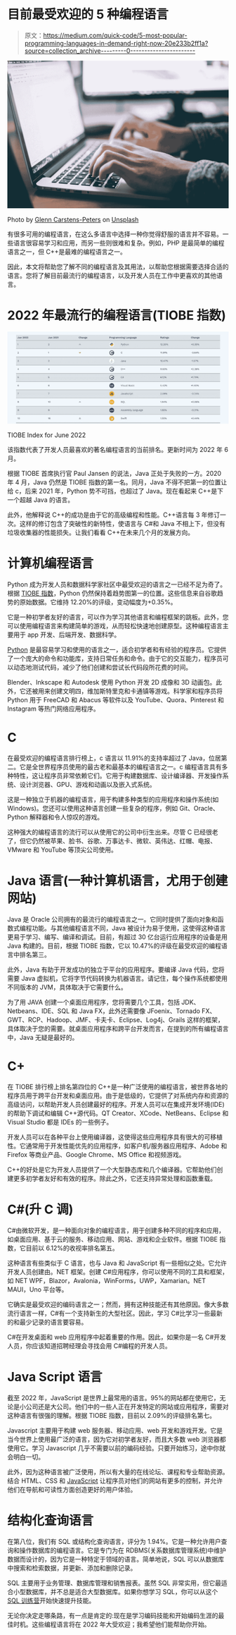 # 目前最受欢迎的 5 种编程语言

> 原文：<https://medium.com/quick-code/5-most-popular-programming-languages-in-demand-right-now-20e233b2ff1a?source=collection_archive---------0----------------------->

![](img/da17b8c1e0d30ae9d49eb1b0987ed6b3.png)

Photo by [Glenn Carstens-Peters](https://unsplash.com/@glenncarstenspeters?utm_source=medium&utm_medium=referral) on [Unsplash](https://unsplash.com?utm_source=medium&utm_medium=referral)

有很多可用的编程语言，在这么多语言中选择一种你觉得舒服的语言并不容易。一些语言很容易学习和应用，而另一些则很难和复杂。例如，PHP 是最简单的编程语言之一，但 C++是最难的编程语言之一。

因此，本文将帮助您了解不同的编程语言及其用法，以帮助您根据需要选择合适的语言。您将了解目前最流行的编程语言，以及开发人员在工作中更喜欢的其他语言。

# 2022 年最流行的编程语言(TIOBE 指数)

![](img/e7757c5f534283238825624fd313b057.png)

TIOBE Index for June 2022

该指数代表了开发人员最喜欢的著名编程语言的当前排名。更新时间为 2022 年 6 月。

根据 TIOBE 首席执行官 Paul Jansen 的说法，Java 正处于失败的一方。2020 年 4 月，Java 仍然是 TIOBE 指数的第一名。同月，Java 不得不把第一的位置让给 c，后来 2021 年，Python 势不可挡，也超过了 Java。现在看起来 C++是下一个超越 Java 的语言。

此外，他解释说 C++的成功是由于它的高级编程和性能。C++语言每 3 年修订一次。这样的修订包含了突破性的新特性，使语言与 C#和 Java 不相上下，但没有垃圾收集器的性能损失。让我们看看 C++在未来几个月的发展方向。

# 计算机编程语言

Python 成为开发人员和数据科学家社区中最受欢迎的语言之一已经不足为奇了。根据 [TIOBE 指数](https://www.tiobe.com/tiobe-index/)，Python 仍然保持着趋势图第一的位置。这些信息来自谷歌趋势的原始数据。它维持 12.20%的评级，变动幅度为+0.35%。

它是一种初学者友好的语言，可以作为学习其他语言和编程框架的跳板。此外，您可以使用编程语言来构建简单的游戏，从而轻松快速地创建原型。这种编程语言主要用于 app 开发、后端开发、数据科学。

[Python](https://coursesity.com/best-tutorials-learn/python) 是最容易学习和使用的语言之一，适合初学者和有经验的程序员。它提供了一个庞大的命令和功能库，支持日常任务和命令。由于它的交互能力，程序员可以动态地测试代码，减少了他们创建和尝试长代码段所花费的时间。

Blender、Inkscape 和 Autodesk 使用 Python 开发 2D 成像和 3D 动画包。此外，它还被用来创建文明四，维加斯特里克和卡通镇等游戏。科学家和程序员将 Python 用于 FreeCAD 和 Abacus 等软件以及 YouTube、Quora、Pinterest 和 Instagram 等热门网络应用程序。

# C

在最受欢迎的编程语言排行榜上，c 语言以 11.91%的支持率超过了 Java，位居第二。它是全世界程序员使用的最古老和最基本的编程语言之一。c 编程语言具有多种特性，这让程序员非常依赖它们。它用于构建数据库、设计编译器、开发操作系统、设计浏览器、GPU、游戏和动画以及嵌入式系统。

这是一种独立于机器的编程语言，用于构建多种类型的应用程序和操作系统(如 Windows)。您还可以使用这种语言创建一些复杂的程序，例如 Git、Oracle、Python 解释器和令人惊叹的游戏。

这种强大的编程语言的流行可以从使用它的公司中衍生出来。尽管 C 已经很老了，但它仍然被苹果、脸书、谷歌、万事达卡、微软、英伟达、红帽、电报、VMware 和 YouTube 等顶尖公司使用。

# Java 语言(一种计算机语言，尤用于创建网站)

Java 是 Oracle 公司拥有的最流行的编程语言之一。它同时提供了面向对象和函数式编程功能。与其他编程语言不同，Java 被设计为易于使用，这使得这种语言更易于学习、编写、编译和调试。目前，有超过 30 亿台运行应用程序的设备是用 Java 构建的。目前，根据 TIOBE 指数，它以 10.47%的评级在最受欢迎的编程语言中排名第三。

此外，Java 有助于开发成功的独立于平台的应用程序。要编译 Java 代码，您将需要 Java 虚拟机，它将字节代码转换为机器语言。请记住，每个操作系统都使用不同版本的 JVM，具体取决于它需要什么。

为了用 JAVA 创建一个桌面应用程序，您将需要几个工具，包括 JDK、Netbeans、IDE、SQL 和 Java FX，此外还需要像 JFoenix、Tornado FX、GWT、RCP、Hadoop、JMF、卡夫卡、Eclipse、Log4j、Grails 这样的框架，具体取决于您的需要。就桌面应用程序和跨平台开发而言，在提到的所有编程语言中，Java 无疑是最好的。

# C+

在 TIOBE 排行榜上排名第四位的 C++是一种广泛使用的编程语言，被世界各地的程序员用于跨平台开发和桌面应用。由于是低级的，它提供了对系统内存和资源的高级访问，以帮助开发人员创建最好的程序。开发人员可以在集成开发环境(IDE)的帮助下调试和编辑 C++源代码。QT Creator、XCode、NetBeans、Eclipse 和 Visual Studio 都是 IDEs 的一些例子。

开发人员可以在各种平台上使用编译器，这使得这些应用程序具有很大的可移植性。它通常用于开发性能优先的应用程序，如客户机/服务器应用程序、Adobe 和 Firefox 等商业产品、Google Chrome、MS Office 和视频游戏。

C++的好处是它为开发人员提供了一个大型静态库和几个编译器。它帮助他们创建更多初学者友好和有效的程序。除此之外，它还支持异常处理和函数重载。

# C#(升 C 调)

C#由微软开发，是一种面向对象的编程语言，用于创建多种不同的程序和应用，如桌面应用、基于云的服务、移动应用、网站、游戏和企业软件。根据 TIOBE 指数，它目前以 6.12%的收视率排名第五。

这种语言有些类似于 C 语言，也与 Java 和 JavaScript 有一些相似之处。它允许开发人员创建由。NET 框架。创建 C#应用程序，你可以使用不同的工具和框架，如 NET WPF，Blazor，Avalonia，WinForms，UWP，Xamarian。NET MAUI，Uno 平台等。

它确实是最受欢迎的编码语言之一；然而，拥有这种技能还有其他原因。像大多数流行语言一样，C#有一个支持新生的大型社区。因此，学习 C#比学习一些最新的和最少记录的语言要容易。

C#在开发桌面和 web 应用程序中起着重要的作用。因此，如果你是一名 C#开发人员，你应该知道招聘经理会寻找会用 C#编程的开发人员。

# Java Script 语言

截至 2022 年，JavaScript 是世界上最常用的语言。95%的网站都在使用它，无论是小公司还是大公司。他们中的一些人正在开发特定的网站或应用程序，需要对这种语言有很强的理解。根据 TIOBE 指数，目前以 2.09%的评级排名第七。

Javascript 主要用于构建 web 服务器、移动应用、web 开发和游戏开发。它是当今世界上使用最广泛的语言，因为它对初学者友好，而且大多数 web 浏览器都使用它。学习 Javascript 几乎不需要以前的编码经验。只要开始练习，途中你就会明白一切。

此外，因为这种语言被广泛使用，所以有大量的在线论坛、课程和专业帮助资源。结合 HTML、CSS 和 [JavaScript](https://coursesity.com/best-tutorials-learn/javascript) 让程序员对他们的网站有更多的控制，并允许他们在导航和可读性方面创造更好的用户体验。

# 结构化查询语言

在第八位，我们有 SQL 或结构化查询语言，评分为 1.94%。它是一种允许用户查询和操作数据库的编程语言。它是专门为在 RDBMS(关系数据库管理系统)中维护数据而设计的，因为它是一种特定于领域的语言。简单地说，SQL 可以从数据库中搜索和检索数据，并更新、添加和删除记录。

SQL 主要用于业务管理、数据库管理和销售报表。虽然 SQL 非常实用，但它最适合小型数据库，并不总是适合大型数据库。如果你想学习 SQL，你可以从这个 [SQL 训练营](https://coursesity.com/course-detail/the-complete-sql-bootcamp)开始快速提升技能。

无论你决定走哪条路，有一点是肯定的:现在是学习编码技能和开始编码生涯的最佳时机。这些编程语言将在 2022 年大受欢迎；我希望他们能帮助你开始。